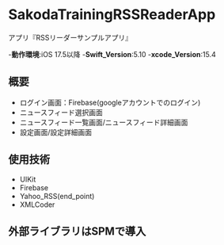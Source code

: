 # SakodaTrainingRSSReaderApp

アプリ『RSSリーダーサンプルアプリ』

-__動作環境__:iOS 17.5以降
-__Swift_Version__:5.10
-__xcode_Version__:15.4

## 概要
- ログイン画面：Firebase(googleアカウントでのログイン)
- ニュースフィード選択画面
- ニュースフィード一覧画面/ニュースフィード詳細画面
- 設定画面/設定詳細画面

## 使用技術
- UIKit
- Firebase
- Yahoo_RSS(end_point)
- XMLCoder 

## 外部ライブラリはSPMで導入 
